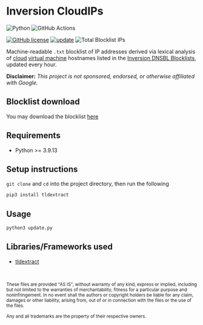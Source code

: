 # Inversion CloudIPs

![Python](https://img.shields.io/badge/Python-FFD43B?style=for-the-badge&logo=python&logoColor=blue)
![GitHub Actions](https://img.shields.io/badge/GitHub_Actions-2088FF?style=for-the-badge&logo=github-actions&logoColor=white)

[![GitHub license](https://img.shields.io/badge/LICENSE-BSD--3--CLAUSE-GREEN?style=for-the-badge)](LICENSE)
[![update](https://img.shields.io/github/workflow/status/elliotwutingfeng/Inversion-CloudIPs/update?label=UPDATE&style=for-the-badge)](https://github.com/elliotwutingfeng/Inversion-CloudIPs/actions/workflows/update.yml)
<img src="https://img.shields.io/tokei/lines/github/elliotwutingfeng/Inversion-CloudIPs?label=Total%20Blocklist%20IPs&style=for-the-badge" alt="Total Blocklist IPs"/>

Machine-readable `.txt` blocklist of IP addresses derived via lexical analysis of [cloud](https://en.wikipedia.org/wiki/Cloud_computing) [virtual machine](https://en.wikipedia.org/wiki/Virtual_machine) hostnames listed in the [Inversion DNSBL Blocklists](https://github.com/elliotwutingfeng/Inversion-DNSBL-Blocklists), updated every hour.

**Disclaimer:** _This project is not sponsored, endorsed, or otherwise affiliated with Google._

## Blocklist download

You may download the blocklist [here](ips.txt?raw=1)

## Requirements

-   Python >= 3.9.13

## Setup instructions

`git clone` and `cd` into the project directory, then run the following

```bash
pip3 install tldextract
```

## Usage

```bash
python3 update.py
```

## Libraries/Frameworks used

-   [tldextract](https://github.com/john-kurkowski/tldextract)

&nbsp;

<sup>These files are provided "AS IS", without warranty of any kind, express or implied, including but not limited to the warranties of merchantability, fitness for a particular purpose and noninfringement. In no event shall the authors or copyright holders be liable for any claim, damages or other liability, arising from, out of or in connection with the files or the use of the files.</sup>

<sub>Any and all trademarks are the property of their respective owners.</sub>

